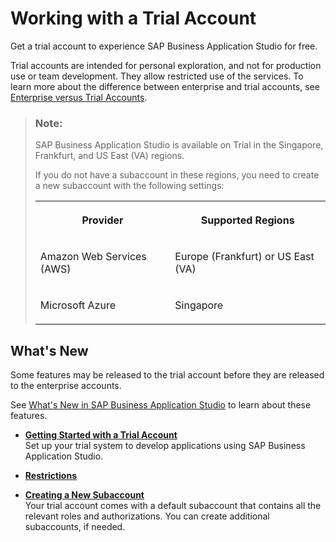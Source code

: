 <!-- loio2cf6ec025fd640289eeef32021a30824 -->

# Working with a Trial Account

Get a trial account to experience SAP Business Application Studio for free.

Trial accounts are intended for personal exploration, and not for production use or team development. They allow restricted use of the services. To learn more about the difference between enterprise and trial accounts, see [Enterprise versus Trial Accounts](https://help.sap.com/viewer/65de2977205c403bbc107264b8eccf4b/Cloud/en-US/046f127f2a614438b616ccfc575fdb16.html).

> ### Note:  
> SAP Business Application Studio is available on Trial in the Singapore, Frankfurt, and US East \(VA\) regions.
> 
> If you do not have a subaccount in these regions, you need to create a new subaccount with the following settings:
> 
> 
> <table>
> <tr>
> <th>
> 
> Provider
> 
> 
> 
> </th>
> <th>
> 
> Supported Regions
> 
> 
> 
> </th>
> </tr>
> <tr>
> <td>
> 
> Amazon Web Services \(AWS\)
> 
> 
> 
> </td>
> <td>
> 
> Europe \(Frankfurt\) or US East \(VA\)
> 
> 
> 
> </td>
> </tr>
> <tr>
> <td>
> 
> Microsoft Azure
> 
> 
> 
> </td>
> <td>
> 
> Singapore
> 
> 
> 
> </td>
> </tr>
> </table>



<a name="loio2cf6ec025fd640289eeef32021a30824__section_e2l_4b3_vkb"/>

## What's New

Some features may be released to the trial account before they are released to the enterprise accounts.

See [What's New in SAP Business Application Studio](https://help.sap.com/viewer/c8f199cdcb7b48f2adc1bb3ec44e4dc4/Trial/en-US/ed631d4ee2214e9f932b03d40b2c7e41.html) to learn about these features.

-   **[Getting Started with a Trial Account](Getting_Started_with_a_Trial_Account_48ed55e.md "Set up your trial system to develop applications using SAP Business Application Studio.")**  
Set up your trial system to develop applications using SAP Business Application Studio.
-   **[Restrictions](Restrictions_a45742a.md "")**  

-   **[Creating a New Subaccount](Creating_a_New_Subaccount_c44668e.md "Your trial account comes with a default subaccount that contains all the relevant roles
		and authorizations. You can create additional subaccounts, if needed.")**  
Your trial account comes with a default subaccount that contains all the relevant roles and authorizations. You can create additional subaccounts, if needed.


